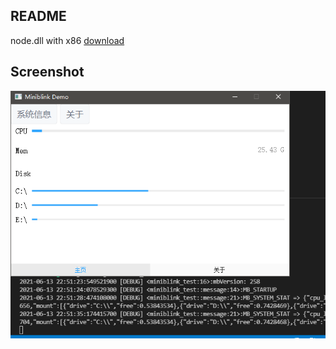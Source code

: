 ## README

node.dll with x86 [download](https://github.com/weolar/miniblink49/releases)

## Screenshot 
![screenshot](https://raw.githubusercontent.com/bstaint/mb_rust_app/main/doc/screenshot.png)